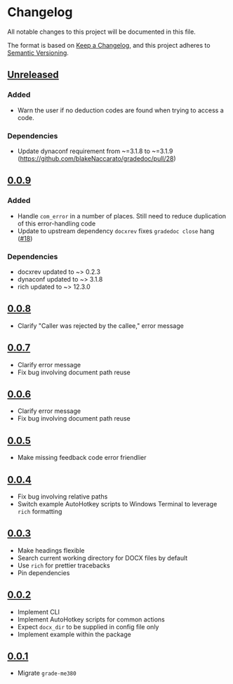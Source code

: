 # Changelog

All notable changes to this project will be documented in this file.

The format is based on [Keep a Changelog](https://keepachangelog.com/en/1.0.0/),
and this project adheres to [Semantic Versioning](https://semver.org/spec/v2.0.0.html).

## [Unreleased]

### Added

- Warn the user if no deduction codes are found when trying to access a code.

### Dependencies

- Update dynaconf requirement from ~=3.1.8 to ~=3.1.9 (<https://github.com/blakeNaccarato/gradedoc/pull/28>)

## [0.0.9]

### Added

- Handle `com_error` in a number of places. Still need to reduce duplication of this error-handling code
- Update to upstream dependency `docxrev` fixes `gradedoc close` hang ([#18](https://github.com/blakeNaccarato/gradedoc/issues/18))

### Dependencies

- docxrev updated to ~> 0.2.3
- dynaconf updated to ~> 3.1.8
- rich updated to ~> 12.3.0

## [0.0.8]

- Clarify "Caller was rejected by the callee," error message

## [0.0.7]

- Clarify error message
- Fix bug involving document path reuse

## [0.0.6]

- Clarify error message
- Fix bug involving document path reuse

## [0.0.5]

- Make missing feedback code error friendlier

## [0.0.4]

- Fix bug involving relative paths
- Switch example AutoHotkey scripts to Windows Terminal to leverage `rich` formatting

## [0.0.3]

- Make headings flexible
- Search current working directory for DOCX files by default
- Use `rich` for prettier tracebacks
- Pin dependencies

## [0.0.2]

- Implement CLI
- Implement AutoHotkey scripts for common actions
- Expect `docx_dir` to be supplied in config file only
- Implement example within the package

## [0.0.1]

- Migrate `grade-me380`

[Unreleased]: https://github.com/blakeNaccarato/gradedoc/compare/0.0.9...HEAD
[0.0.9]: https://github.com/blakeNaccarato/gradedoc/compare/0.0.8...0.0.9
[0.0.8]: https://github.com/blakeNaccarato/gradedoc/compare/0.0.7...0.0.8
[0.0.7]: https://github.com/blakeNaccarato/gradedoc/compare/0.0.6...0.0.7
[0.0.6]: https://github.com/blakeNaccarato/gradedoc/compare/0.0.5...0.0.6
[0.0.5]: https://github.com/blakeNaccarato/gradedoc/compare/0.0.4...0.0.5
[0.0.4]: https://github.com/blakeNaccarato/gradedoc/compare/0.0.3...0.0.4
[0.0.3]: https://github.com/blakeNaccarato/gradedoc/compare/0.0.2...0.0.3
[0.0.2]: https://github.com/blakeNaccarato/gradedoc/compare/0.0.1...0.0.2
[0.0.1]: https://github.com/blakeNaccarato/gradedoc/releases/tag/0.0.1
